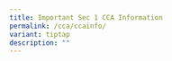 ```yaml
---
title: Important Sec 1 CCA Information
permalink: /cca/ccainfo/
variant: tiptap
description: ""
---
```


